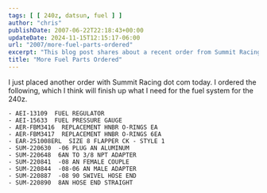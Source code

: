 ```yaml
---
tags: [ [ 240z, datsun, fuel ] ]
author: "chris"
publishDate: 2007-06-22T22:18:43+00:00
updateDate: 2024-11-15T12:15:17-06:00
url: "2007/more-fuel-parts-ordered"
excerpt: "This blog post shares about a recent order from Summit Racing, completing the fuel system setup for a 240z, with a detailed list of parts."
title: "More Fuel Parts Ordered"
---
```


I just placed another order with Summit Racing dot com today. I ordered the following, which I think will finish up what I need for the fuel system for the 240z.

    - AEI-13109  FUEL REGULATOR
    - AEI-15633  FUEL PRESSURE GAUGE 
    - AER-FBM3416  REPLACEMENT HNBR O-RINGS EA
    - AER-FBM3417  REPLACEMENT HNBR O-RINGS 6EA
    - EAR-251008ERL  SIZE 8 FLAPPER CK - STYLE 1
    - SUM-220630  -06 PLUG AN ALUMINUM
    - SUM-220648  6AN TO 3/8 NPT ADAPTER
    - SUM-220841  -08 AN FEMALE COUPLE
    - SUM-220844  -08-06 AN MALE ADAPTER
    - SUM-220887  -08 90 SWIVEL HOSE END
    - SUM-220890  8AN HOSE END STRAIGHT
